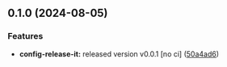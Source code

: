 

## 0.1.0 (2024-08-05)


### Features

* **config-release-it:** released version v0.0.1 [no ci] ([50a4ad6](https://github.com/PeterBaker0/FAIMS3/commit/50a4ad68cb56a1d0568784b9c4b7c6b5808f5772))